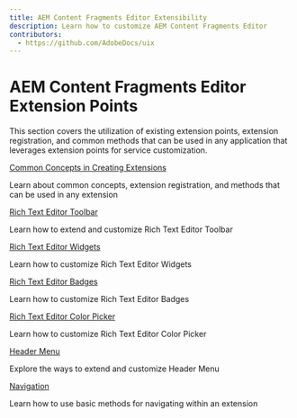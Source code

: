 ```yaml
---
title: AEM Content Fragments Editor Extensibility
description: Learn how to customize AEM Content Fragments Editor
contributors:
  - https://github.com/AdobeDocs/uix
---
```


# AEM Content Fragments Editor Extension Points

This section covers the utilization of existing extension points, extension registration, and common methods that can be used in any application that leverages extension points for service customization.

<DiscoverBlock slots="link, text"/>

[Common Concepts in Creating Extensions](commons)

Learn about common concepts, extension registration, and methods that can be used in any extension

<DiscoverBlock slots="link, text"/>

[Rich Text Editor Toolbar](rte-toolbar)

Learn how to extend and customize Rich Text Editor Toolbar

<DiscoverBlock slots="link, text"/>

[Rich Text Editor Widgets](rte-widgets)

Learn how to customize Rich Text Editor Widgets

[Rich Text Editor Badges](rte-badges)

Learn how to customize Rich Text Editor Badges

[Rich Text Editor Color Picker](rte-colorpicker)

Learn how to customize Rich Text Editor Color Picker

[Header Menu](header-menu)

Explore the ways to extend and customize Header Menu

[Navigation](navigation)

Learn how to use basic methods for navigating within an extension
